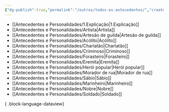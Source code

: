 ```yaml
---
{"dg-publish":true,"permalink":"/outros/todos-os-antecedentes/","created":"2024-07-24T08:41:11.819-03:00","updated":"2024-07-28T22:23:02.082-03:00"}
---
```



- [[Antecedentes e Personalidades/1.Explicação\|1.Explicação]]
- [[Antecedentes e Personalidades/Artista\|Artista]]
- [[Antecedentes e Personalidades/Artesão de guilda\|Artesão de guilda]]
- [[Antecedentes e Personalidades/Acólito\|Acólito]]
- [[Antecedentes e Personalidades/Charlatão\|Charlatão]]
- [[Antecedentes e Personalidades/Criminoso\|Criminoso]]
- [[Antecedentes e Personalidades/Forasteiro\|Forasteiro]]
- [[Antecedentes e Personalidades/Eremita\|Eremita]]
- [[Antecedentes e Personalidades/Herói popular\|Herói popular]]
- [[Antecedentes e Personalidades/Morador de rua\|Morador de rua]]
- [[Antecedentes e Personalidades/Sábio\|Sábio]]
- [[Antecedentes e Personalidades/Marinheiro\|Marinheiro]]
- [[Antecedentes e Personalidades/Nobre\|Nobre]]
- [[Antecedentes e Personalidades/Soldado\|Soldado]]

{ .block-language-dataview}
